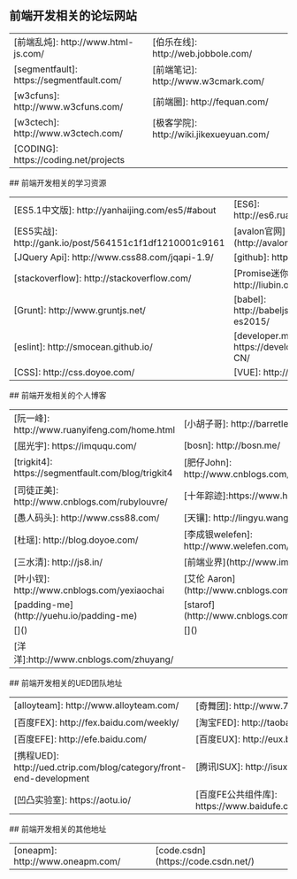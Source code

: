 ## 前端开发相关的论坛网站
<table>
  <tr>
    <td>[前端乱炖]: http://www.html-js.com/</td>
    <td>[伯乐在线]: http://web.jobbole.com/</td>
  </tr>
  <tr>
    <td>[segmentfault]: https://segmentfault.com/</td>
    <td>[前端笔记]: http://www.w3cmark.com/</td>
  </tr>
  <tr>
    <td>[w3cfuns]: http://www.w3cfuns.com/</td>
    <td>[前端圈]: http://fequan.com/</td>
  </tr>
  <tr>
    <td>[w3ctech]: http://www.w3ctech.com/</td>
    <td>[极客学院]: http://wiki.jikexueyuan.com/</td>
  </tr>
  <tr>
    <td>[CODING]: https://coding.net/projects</td>
    
  </tr>
</table>
## 前端开发相关的学习资源
<table>
  <tr>
    <td>[ES5.1中文版]: http://yanhaijing.com/es5/#about</td>
    <td>[ES6]: http://es6.ruanyifeng.com/</td>
  </tr>
  <tr>
    <td>[ES5实战]: http://gank.io/post/564151c1f1df1210001c9161</td>
    <td>[avalon官网](http://avalonjs.coding.me/)</td>
  </tr>
  <tr>
    <td>[JQuery Api]: http://www.css88.com/jqapi-1.9/</td>
    <td>[github]: https://github.com/</td>
  </tr>
  <tr>
    <td>[stackoverflow]: http://stackoverflow.com/</td>
    <td>[Promise迷你书]: http://liubin.org/promises-book/</td>
  </tr>
  <tr>
    <td>[Grunt]: http://www.gruntjs.net/</td>
    <td>[babel]: http://babeljs.io/docs/learn-es2015/</td>
  </tr>
  <tr>
    <td>[eslint]: http://smocean.github.io/</td>
    <td>[developer.mozilla.org]: https://developer.mozilla.org/zh-CN/</td>
  </tr>
  <tr>
    <td>[CSS]: http://css.doyoe.com/</td>
    <td>[VUE]: http://cn.vuejs.org/</td>
  </tr>
</table>
## 前端开发相关的个人博客
<table>
  <tr>
    <td>[阮一峰]: http://www.ruanyifeng.com/home.html</td>
    <td>[小胡子哥]: http://barretlee.com/entry/</td>
  </tr>
  <tr>
    <td>[屈光宇]: https://imququ.com/</td>
    <td>[bosn]: http://bosn.me/</td>
  </tr>
  <tr>
    <td>[trigkit4]: https://segmentfault.com/blog/trigkit4</td>
    <td>[肥仔John]: http://www.cnblogs.com/fsjohnhuang/</td>
  </tr>
  <tr>
    <td>[司徒正美]: http://www.cnblogs.com/rubylouvre/</td>
    <td>[十年踪迹]:https://www.h5jun.com/</td>
  </tr>
  <tr>
    <td>[愚人码头]: http://www.css88.com/</td>
    <td>[天镶]: http://lingyu.wang/#/</td>
  </tr>
  <tr>
    <td>[杜瑶]: http://blog.doyoe.com/</td>
    <td>[李成银welefen]: http://www.welefen.com/</td>
  </tr>
  <tr>
    <td>[三水清]: http://js8.in/</td>
    <td>[前端业界](http://www.imaifly.com/)</td>
  </tr>
  <tr>
    <td>[叶小钗]: http://www.cnblogs.com/yexiaochai</td>
    <td>[艾伦 Aaron](http://www.cnblogs.com/aaronjs/)</td>
  </tr>
  <tr>
    <td>[padding-me](http://yuehu.io/padding-me)</td>
    <td>[starof](http://www.cnblogs.com/starof/)</td>
  </tr>
  <tr>
    <td>[]()</td>
    <td>[]()</td>
  </tr>
  <tr>
    <td>[洋洋]:http://www.cnblogs.com/zhuyang/</td>
  </tr>
</table>
## 前端开发相关的UED团队地址
<table>
  <tr>
    <td>[alloyteam]: http://www.alloyteam.com/</td>
    <td>[奇舞团]: http://www.75team.com/</td>
  </tr>
  <tr>
    <td>[百度FEX]: http://fex.baidu.com/weekly/</td>
    <td>[淘宝FED]: http://taobaofed.org/</td>
  </tr>
  <tr>
    <td>[百度EFE]: http://efe.baidu.com/</td>
    <td>[百度EUX]: http://eux.baidu.com/</td>
  </tr>
  <tr>
    <td>[携程UED]: http://ued.ctrip.com/blog/category/front-end-development</td>
    <td>[腾讯ISUX]: http://isux.tencent.com/</td>
  </tr>
  <tr>
    <td>[凹凸实验室]: https://aotu.io/</td>
    <td>[百度FE公共组件库]: https://www.baidufe.com/component</td>
    <td></td>
  </tr>
</table>
## 前端开发相关的其他地址
<table>
  <tr>
    <td>[oneapm]: http://www.oneapm.com/</td>
    <td>[code.csdn](https://code.csdn.net/)</td>
  </tr>
</table>
